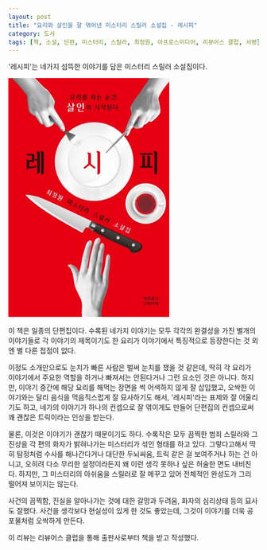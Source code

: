 ```yaml
---
layout: post
title: "요리와 살인을 잘 엮어낸 미스터리 스릴러 소설집 - 레시피"
category: 도서
tags: [책, 소설, 단편, 미스터리, 스릴러, 최정원, 아프로스미디어, 리뷰어스 클럽, 서평]
---
```


'레시피'는
네가지 섬뜩한 이야기를 담은 미스터리 스릴러 소설집이다.

![표지](/images/book/recipe-book-h480.jpg)

이 책은 일종의 단편집이다.
수록된 네가지 이야기는 모두 각각의 완결성을 가진 별개의 이야기들로
각 이야기의 제목이기도 한 요리가 이야기에서 특징적으로 등장한다는 것 외엔 별 다른 접점이 없다.

이정도 소개만으로도 눈치가 빠른 사람은 벌써 눈치를 챘을 것 같은데,
딱히 각 요리가 이야기에서 주요한 역할을 하거나 빠져서는 안된다거나 그런 요소인 것은 아니다.
하지만, 이야기 중간에 해당 요리를 해먹는 장면을 썩 어색하지 않게 잘 삽입했고,
오싹한 이야기와는 달리 음식을 먹음직스럽게 잘 묘사하기도 해서,
'레시피'라는 표제와 잘 어울리기도 하고,
네가의 이야기가 하나의 컨셉으로 잘 엮이게도 만들어
단편집의 컨셉으로써 꽤 괜찮은 트릭이라는 인상을 받는다.

물론, 이것은 이야기가 괜찮기 때문이기도 하다.
수록작은 모두 끔찍한 범죄 스릴러와
그 진상을 각 편의 화자가 밝혀나가는 미스터리가 섞인 형태를 하고 있다.
그렇다고해서 딱히 탐정처럼 수사를 해나간다거나 대단한 두뇌싸움, 트릭 같은 걸 보여주거나 하는 건 아니고,
오히려 다소 무리한 설정이라든지 왜 이런 생각 못하나 싶은 허술한 면도 내비친다.
하지만, 그 미스터리의 아쉬움을 스릴러로 잘 메꾸고 있어 전체적인 완성도가 그리 떨어져 보이지는 않는다.

사건의 끔찍함, 진실을 알아나가는 것에 대한 갈망과 두려움, 화자의 심리상태 등의 묘사도 잘했다.
사건을 생각보다 현실성이 있게 한 것도 좋았는데,
그것이 이야기를 더욱 공포물처럼 오싹하게 만든다.



<div class="im im-info">
이 리뷰는 리뷰어스 클럽을 통해 출판사로부터 책을 받고 작성했다.
</div>
